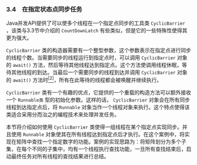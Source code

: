 ### 3.4　在指定状态点同步任务

Java并发API提供了可以使多个线程在一个指定点同步的工具类 `CyclicBarrier` ，该类与3.3节中介绍的 `CountDownLatch` 有些类似，但是它的一些特殊性使得其更为强大。

`CyclicBarrier` 类的构造器需要有一个整型参数，这个参数表示在指定点进行同步的线程个数。当需要同步的线程运行到指定点时，可以调用 `CyclicBarrier` 对象的 `await()` 方法，然后等待其他线程达到指定点。这个方法使调用线程休眠，等待其他线程的到达。当最后一个需要同步的线程到达并调用 `CyclicBarrier` 对象的 `await()` 方法时<a class="my_markdown" href="['#anchor32']"><sup class="my_markdown">[2]</sup></a>，所有在此等待的线程都会被唤醒并继续执行。

`CyclicBarrier` 类有一个有趣的优点，它提供的一个重载的构造方法可以额外接收一个 `Runnable类` 型的初始化参数。这样的话， `CyclicBarrier` 对象会在所有同步线程到达指定点后，将 `Runnable` 对象当作一个线程对象来执行。这个特点使得该类适合采用分而治之的编程技术来处理并发任务。

本节将介绍如何使用 `CyclicBarrier` 类使得一组线程在某个指定点实现同步。并且使用 `Runnable` 对象使其在所有线程达到指定点后才执行。在这个案例中，将实现在矩阵中查找一个指定数字的功能。案例的实现思路为：将矩阵划分为多个子集，在每个不同的子集中，均有一个线程执行查找功能，一旦所有查找结束后，启动最终任务对所有线程的查找结果进行总结。

